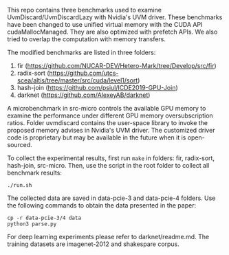 This repo contains three benchmarks used to examine UvmDiscard/UvmDiscardLazy with Nvidia's UVM driver.
These benchmarks have been changed to use unified virtual memory with the CUDA API cudaMallocManaged.
They are also optimized with prefetch APIs. We also tried to overlap the computation with memory transfers.

The modified benchmarks are listed in three folders:
1. fir (https://github.com/NUCAR-DEV/Hetero-Mark/tree/Develop/src/fir)
2. radix-sort (https://github.com/utcs-scea/altis/tree/master/src/cuda/level1/sort)
3. hash-join (https://github.com/psiul/ICDE2019-GPU-Join)
4. darknet (https://github.com/AlexeyAB/darknet)

A microbenchmark in src-micro controls the available GPU memory to examine the performance under different GPU memory oversubscription ratios.
Folder uvmdiscard contains the user-space library to invoke the proposed memory advises in Nvidia's UVM driver. The customized driver code is proprietary but may be available in the future when it is open-sourced.

To collect the experimental results, first run ```make``` in folders: fir, radix-sort, hash-join, src-micro.
Then, use the script in the root folder to collect all benchmark results:
```
./run.sh
```

The collected data are saved in data-pcie-3 and data-pcie-4 folders.
Use the following commands to obtain the data presented in the paper:
```
cp -r data-pcie-3/4 data
python3 parse.py
```

For deep learning experiments please refer to darknet/readme.md.
The training datasets are imagenet-2012 and shakespare corpus.
